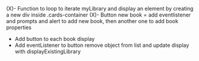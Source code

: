(X)- Function to loop to iterate myLibrary and display an element by creating a new div inside .cards-container
(X)- Button new book = add eventlistener and prompts and alert to add new book, then another one to add book properties
- Add button to each book display
- Add eventListener to button remove object from list and update display with displayExistingLibrary